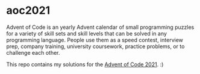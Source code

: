# aoc2021

Advent of Code is an yearly Advent calendar of small programming puzzles for a variety of skill sets and skill levels that can be solved in any programming language. People use them as a speed contest, interview prep, company training, university coursework, practice problems, or to challenge each other.

This repo contains my solutions for the [Advent of Code 2021](https://adventofcode.com/2021). :)
